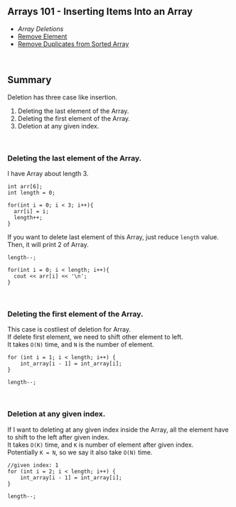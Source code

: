 Arrays 101 - Inserting Items Into an Array
---
- *Array Deletions*
- [Remove Element]()
- [Remove Duplicates from Sorted Array]()

<br>

Summary
----
Deletion has three case like insertion.
1. Deleting the last element of the Array.
2. Deleting the first element of the Array.
3. Deletion at any given index.

<br>

### Deleting the last element of the Array.
I have Array about length 3.<br>
```
int arr[6];
int length = 0;

for(int i = 0; i < 3; i++){
  arr[i] = i;
  length++;
}
```
If you want to delete last element of this Array, just reduce ```length``` value.<br>
Then, it will print 2 of Array.

```
length--;

for(int i = 0; i < length; i++){
  cout << arr[i] << '\n';
}
```

<br>

### Deleting the first element of the Array.
This case is costliest of deletion for Array.<br>
If delete first element, we need to shift other element to left.<br>
It takes ```O(N)``` time, and ```N``` is the number of element.
```
for (int i = 1; i < length; i++) {
    int_array[i - 1] = int_array[i];
}

length--;
```
<br>

### Deletion at any given index.
If I want to deleting at any given index inside the Array, all the element have to shift to the left after given index.<br>
It takes ```O(K)``` time, and ```K``` is number of element after given index.<br>
Potentially ```K = N```, so we say it also take ```O(N)``` time.
```
//given index: 1
for (int i = 2; i < length; i++) {
    int_array[i - 1] = int_array[i];
}

length--;
```
